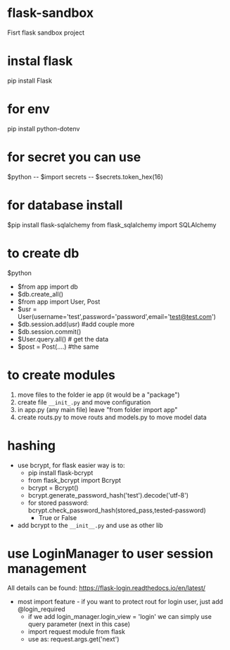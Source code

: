 # flask-sandbox
Fisrt flask sandbox project
# instal flask
pip install Flask
# for env
pip install python-dotenv
# for secret you can use
$python
-- $import secrets
-- $secrets.token_hex(16)
# for database install
$pip install flask-sqlalchemy
from flask_sqlalchemy import SQLAlchemy
# to create db
$python
- $from app import db
- $db.create_all()
- $from app import User, Post
- $usr = User(username='test',password='password',email='test@test.com')
- $db.session.add(usr) #add couple more 
- $db.session.commit()
- $User.query.all() # get the data
- $post = Post(....) #the same
# to create modules 
1. move files to the folder ie app (it would be a "package")
2. create file ```__init_.py``` and move configuration
3. in app.py (any main file) leave "from folder import app"
4. create routs.py to move routs and models.py to move model data
# hashing
* use bcrypt, for flask easier way is to: 
    * pip install flask-bcrypt
    * from flask_bcrypt import Bcrypt
    * bcrypt = Bcrypt()
    * bcrypt.generate_password_hash('test').decode('utf-8')
    * for stored password: bcrypt.check_password_hash(stored_pass,tested-password)
        * True or False
* add bcrypt to the ```__init__.py``` and use as other lib
# use LoginManager to user session management
All details can be found: https://flask-login.readthedocs.io/en/latest/
* most import feature - if you want to protect rout for login user, just add @login_required
    * if we add login_manager.login_view = 'login' we can simply use query parameter (next in this case)
    * import request module from flask
    * use as: request.args.get('next')


